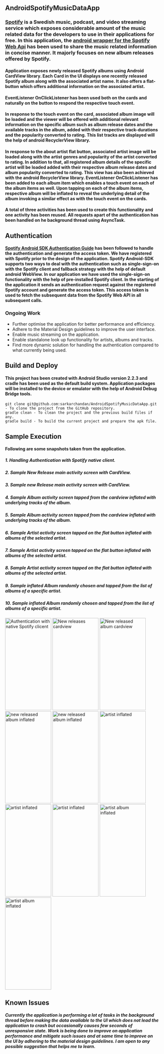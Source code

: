## AndroidSpotifyMusicDataApp
### [Spotify](https://www.spotify.com/de/) is a Swedish music, podcast, and video streaming service which exposes considerable amount of the music related data for the developers to use in their applications for free. In this application, the [android wrapper for the Spotify Web Api](https://github.com/kaaes/spotify-web-api-android) has been used to share the music related information in concise manner. It majorly focuses on new album releases offered by Spotify. 

#### Application exposes newly released Spotify albums using Android CardView library. Each Card in the UI displays one recently released Spotify album along with the associated artist name. It also offers a flat-button which offers additional information on the associated artist.

#### EventListener OnClickListener has been used both on the cards and naturally on the button to respond the respective touch event.

#### In response to the touch event on the card, associated album image will be loaded and the viewer will be offered with additional relevant information on the specific album such as album release dates and the available tracks in the album, added with their respective track-durations and the popularity converted to rating. This list tracks are displayed will the help of android RecyclerView library.

#### In response to the about artist flat button, associated artist image will be loaded along with the artist genres and popularity of the artist converted to rating. In addition to that, all registered album details of the specific artist will be loaded added with their respective album release dates and album popularity converted to rating. This view has also been achieved with the android RecyclerView library. EventListener OnClickListener has been added to each album item which enables a touch event on each of the album items as well. Upon tapping on each of the album items, respective album will be inflated to reveal the underlying detail of the album invoking a similar effect as with the touch event on the cards.
#### A total of three activities has been used to create this functionality and one activity has been reused. All requests apart of the authentication has been handled on he background thread using AsyncTask.
 

## Authentication
#### [Spotify Android SDK Authentication Guide](https://developer.spotify.com/technologies/spotify-android-sdk/android-sdk-authentication-guide/) has been followed to handle the authentication and generate the access token. We have registered with Spotify prior to the design of the application. Spotify Android-SDK supports two ways to deal with the authentication such as single-sign-on with the Spotify client and fallback strategy with the help of default android WebView. In our application we have used the single-sign-on functionality with the help of pre-installed Spotify client. In the starting of the application it sends an authentication request against the registered Spotify account and generate the access token. This access token is used to fetch the subsequent data from the Spotify Web API in all subsequent calls.

### Ongoing Work
- Further optimise the application for better performance and efficiency.
- Adhere to the Material Design guidelines to improve the user interface.
- Enable music streaming on the application.
- Enable standalone look up functionality for artists, albums and tracks.
- Find more dynamic solution for handling the authentication compared to what currently being used.

## Build and Deploy
#### This project has been created with Android Studio version 2.2.3 and cradle has been used as the default build system. Application packages will be installed to the device or emulator with the help of Android Debug Bridge tools. 
```
git clone git@github.com:sarkarchandan/AndroidSpotifyMusicDataApp.git - To clone the project from the GitHub repository.
gradle clean - To clean the project and the previous build files if any.
gradle build - To build the current project and prepare the apk file.
```
## Sample Execution
#### Following are some snapshots taken from the application.
##### 1. Handling Authentication with Spotify native client.
##### 2. Sample New Release main activity screen with CardView.
##### 3. Sample new Release main activity screen with CardView.
##### 4. Sample Album activity screen tapped from the cardview inflated with underlying tracks of the album.
##### 5. Sample Album activity screen tapped from the cardview inflated with underlying tracks of the album.
##### 6. Sample Artist  activity screen tapped on the flat button inflated with albums of the selected artist.
##### 7. Sample Artist  activity screen tapped on the flat button inflated with albums of the selected artist.
##### 8. Sample Artist  activity screen tapped on the flat button inflated with albums of the selected artist.
##### 9. Sample inflated Album randomly chosen and tapped from the list of albums of a specific artist.
##### 10. Sample inflated Album randomly chosen and tapped from the list of albums of a specific artist.
<img src="https://cloud.githubusercontent.com/assets/19269229/21650600/c5fe52ba-d2a5-11e6-87b7-5d73081d5d93.png" alt="Authentication with native Spotify clicent" width="150" height="300"> <img src="https://cloud.githubusercontent.com/assets/19269229/21650969/102dc054-d2a7-11e6-89f0-7a0b4ebcb163.png" alt="New releases cardview" width="150" height="300"> <img src="https://cloud.githubusercontent.com/assets/19269229/21651104/af2c7592-d2a7-11e6-9dbe-7245c48cfbe3.png" alt="New released album cardview" width="150" height="300"> <img src="https://cloud.githubusercontent.com/assets/19269229/21651183/f59f9dd8-d2a7-11e6-9202-747524d039e7.png" alt="new released album inflated" width="150" height="300"> <img src="https://cloud.githubusercontent.com/assets/19269229/21651225/206bd40a-d2a8-11e6-9e12-3306c14c370f.png" alt="new released album inflated" width="150" height="300"> <img src="https://cloud.githubusercontent.com/assets/19269229/21651261/3c048252-d2a8-11e6-9571-1c93702c9cf3.png" alt="artist inflated" width="150" height="300"> <img src="https://cloud.githubusercontent.com/assets/19269229/21651285/5a5bbbc6-d2a8-11e6-8cf4-87abddc641b9.png" alt="artist inflated" width="150" height="300"> <img src="https://cloud.githubusercontent.com/assets/19269229/21651419/d22fcf3e-d2a8-11e6-9e0a-f6a5ee2ffa03.png" alt="artist inflated" width="150" height="300"> <img src="https://cloud.githubusercontent.com/assets/19269229/21651484/10cddda8-d2a9-11e6-94db-24cf39061c04.png" alt="artist album inflated" width="150" height="300"> <img src="https://cloud.githubusercontent.com/assets/19269229/21651513/2b61a3fc-d2a9-11e6-9aa2-69dc6792aeba.png" alt="artist album inflated" width="150" height="300"> 

## Known Issues
##### Currently the application is performing a lot of tasks in the background thread before making the data available to the UI which does not lead the application to crash but occasionally causes few seconds of unresponsive state. Work is being done to improve on application performance and mitigate such issues and at same time to improve on the UI by adhering to the material design guidelines. I am open to any possible suggestion that helps me to learn.
